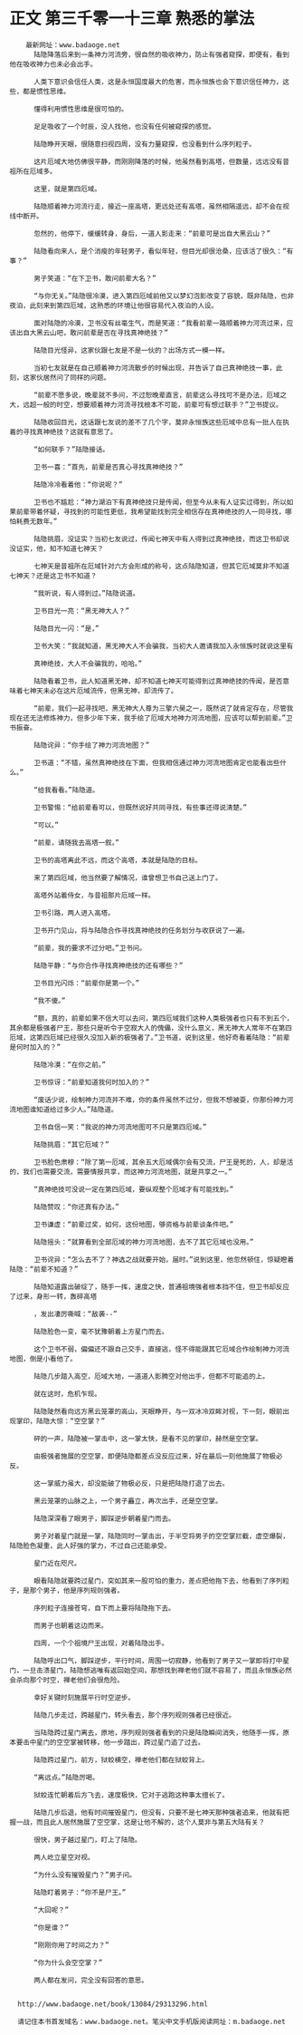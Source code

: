 # 正文 第三千零一十三章 熟悉的掌法
        最新网址：www.badaoge.net
          陆隐降落后来到一条神力河流旁，很自然的吸收神力，防止有强者窥探，即便有，看到他在吸收神力也未必会出手。
      
          人类下意识会信任人类，这是永恒国度最大的危害，而永恒族也会下意识信任神力，这些，都是惯性思维。
      
          懂得利用惯性思维是很可怕的。
      
          足足吸收了一个时辰，没人找他，也没有任何被窥探的感觉。
      
          陆隐睁开天眼，很随意扫视四周，没有力量窥探，也没看到什么序列粒子。
      
          这片厄域大地仿佛很平静，而刚刚降落的时候，他虽然看到高塔，但数量，远远没有昔祖所在厄域多。
      
          这里，就是第四厄域。
      
          陆隐顺着神力河流行走，接近一座高塔，更远处还有高塔，虽然相隔遥远，却不会在视线中断开。
      
          忽然的，他停下，缓缓转身，身后，一道人影走来：“前辈可是出自大黑云山？”
      
          陆隐看向来人，是个消瘦的年轻男子，看似年轻，但目光却很沧桑，应该活了很久：“有事？”
      
          男子笑道：“在下卫书，敢问前辈大名？”
      
          “与你无关。”陆隐很冷漠，进入第四厄域前他又以梦幻泡影改变了容貌，既非陆隐，也非夜泊，此刻来到第四厄域，这熟悉的环境让他很容易代入夜泊的人设。
      
          面对陆隐的冷漠，卫书没有丝毫生气，而是笑道：“我看前辈一路顺着神力河流过来，应该出自大黑云山吧，敢问前辈是否在寻找真神绝技？”
      
          陆隐目光怪异，这家伙跟七友是不是一伙的？出场方式一模一样。
      
          当初七友就是在自己顺着神力河流散步的时候出现，并告诉了自己真神绝技一事，此刻，这家伙居然问了同样的问题。
      
          “前辈不愿多说，晚辈就不多问，不过恕晚辈直言，前辈这么寻找可不是办法，厄域之大，远超一般的时空，想要顺着神力河流寻找根本不可能，前辈可有想过联手？”卫书提议。
      
          陆隐收回目光，这话跟七友说的差不了几个字，莫非永恒族这些厄域中总有一批人在执着的寻找真神绝技？这就有意思了。
      
          “如何联手？”陆隐接话。
      
          卫书一喜：“首先，前辈是否真心寻找真神绝技？”
      
          陆隐冷冷看着他：“你说呢？”
      
          卫书也不尴尬：“神力湖泊下有真神绝技只是传闻，但至今从未有人证实过得到，所以如果前辈带着怀疑，寻找到的可能性更低，我希望能找到完全相信存在真神绝技的人一同寻找，哪怕耗费无数年。”
      
          陆隐挑眉，没证实？当初七友说过，传闻七神天中有人得到过真神绝技，而这卫书却说没证实，他，知不知道七神天？
      
          七神天是昔祖所在厄域针对六方会形成的称号，这点陆隐知道，但其它厄域莫非不知道七神天？还是这卫书不知道？
      
          “我听说，有人得到过。”陆隐说道。
      
          卫书目光一亮：“黑无神大人？”
      
          陆隐目光一闪：“是，”
      
          卫书大笑：“我就知道，黑无神大人不会骗我，当初大人邀请我加入永恒族时就说这里有
      
          真神绝技，大人不会骗我的，哈哈。”
      
          陆隐看着卫书，此人知道黑无神，却不知道七神天可能得到过真神绝技的传闻，是否意味着七神天未必在这片厄域流传，但黑无神，却流传了。
      
          “前辈，我们一起寻找吧，黑无神大人尊为三擎六昊之一，既然说了就肯定存在，尽管我现在还无法修炼神力，但多少年下来，我手绘了厄域大地神力河流地图，应该可以帮到前辈。”卫书振奋。
      
          陆隐诧异：“你手绘了神力河流地图？”
      
          卫书道：“不错，虽然真神绝技在下面，但我相信通过神力河流地图肯定也能看出些什么。”
      
          “给我看看。”陆隐道。
      
          卫书警惕：“给前辈看可以，但既然说好共同寻找，有些事还得说清楚。”
      
          “可以。”
      
          “前辈，请随我去高塔一叙。”
      
          卫书的高塔离此不远，而这个高塔，本就是陆隐的目标。
      
          来了第四厄域，他当然要了解情况，谁曾想卫书自己送上门了。
      
          高塔外站着侍女，与昔祖那片厄域一样。
      
          卫书引路，两人进入高塔。
      
          卫书开门见山，将与陆隐合作寻找真神绝技的任务划分与收获说了一遍。
      
          “前辈，我的要求不过分吧。”卫书问。
      
          陆隐平静：“与你合作寻找真神绝技的还有哪些？”
      
          卫书目光闪烁：“前辈你是第一个。”
      
          “我不傻。”
      
          “额，真的，前辈如果不信大可以去问，第四厄域我们这种人类极强者也只有不到五个，其余都是极强者尸王，那些只是听令于空寂大人的傀儡，没什么意义，黑无神大人常年不在第四厄域，这第四厄域已经很久没加入新的极强者了。”卫书道，说到这里，他好奇看着陆隐：“前辈是何时加入的？”
      
          陆隐冷漠：“在你之前。”
      
          卫书惊讶：“前辈知道我何时加入的？”
      
          “废话少说，绘制神力河流并不难，你的条件虽然不过分，但我不想被耍，你那份神力河流地图谁知道给过多少人。”陆隐道。
      
          卫书自信一笑：“我说的神力河流地图可不只是第四厄域。”
      
          陆隐挑眉：“其它厄域？”
      
          卫书脸色肃穆：“除了第一厄域，其余五大厄域偶尔会有交流，尸王是死的，人，却是活的，我们也需要交流，需要情报共享，而这神力河流地图，就是共享之一。”
      
          “真神绝技可没说一定在第四厄域，要纵观整个厄域才有可能找到。”
      
          陆隐赞叹：“你还真有办法。”
      
          卫书谦虚：“前辈过奖，如何，这份地图，够资格与前辈谈条件吧。”
      
          陆隐摇头：“就算看到全部厄域的神力河流地图，去不了其它厄域也没用。”
      
          卫书诧异：“怎么去不了？神选之战就要开始，届时。”说到这里，他忽然顿住，惊疑瞪着陆隐：“前辈不知道？”
      
          陆隐知道露出破绽了，随手一挥，速度之快，普通祖境强者根本挡不住，但卫书却反应了过来，身形一转，轰碎高塔
      
          ，发出凄厉嘶喊：“敌袭--”
      
          陆隐脸色一变，毫不犹豫朝着上方星门而去。
      
          这个卫书不弱，偏偏还不跟自己交手，直接逃，怪不得能跟其它厄域合作绘制神力河流地图，倒是小看他了。
      
          陆隐几步踏入高空，厄域大地，一道道人影腾空对他出手，但都不可能追的上。
      
          就在这时，危机乍现。
      
          陆隐陡然看向远方黑云笼罩的高山，天眼睁开，与一双冰冷双眸对视，下一刻，眼前出现掌印，陆隐大惊：“空空掌？”
      
          砰的一声，陆隐被一掌击中，这一掌太快，是看不见的掌印，赫然是空空掌。
      
          由极强者施展的空空掌，即便陆隐都差点没反应过来，好在最后一刻他施展了物极必反。
      
          这一掌威力虽大，却没能破了物极必反，只是把陆隐打退了出去。
      
          黑云笼罩的山脉之上，一个男子矗立，再次出手，还是空空掌。
      
          陆隐深深看了眼男子，脚踩逆步朝着星门而去。
      
          男子对着星门就是一掌，陆隐同时一掌击出，于半空将男子的空空掌拦截，虚空爆裂，陆隐脸色凝重，此人好强的掌力，不过自己还能承受。
      
          星门近在咫尺。
      
          眼看陆隐就要跨过星门，突如其来一股可怕的重力，差点把他拖下去，他看到了序列粒子，是那个男子，他是序列规则强者。
      
          序列粒子连接苍穹，自下而上要将陆隐拖下去。
      
          而男子也朝着这边而来。
      
          四周，一个个祖境尸王出现，对着陆隐出手。
      
          陆隐呼出口气，脚踩逆步，平行时间，周围一切寂静，他看到了男子又一掌即将打中星门，一旦击溃星门，陆隐想逃唯有返回始空间，那想找到禅老他们就不容易了，而且永恒族必然会杀向那个时空，禅老他们会很危险。
      
          幸好关键时刻施展平行时空逆步。
      
          陆隐几步走过，跨越星门，转头看去，那个序列规则强者已经很近。
      
          当陆隐跨过星门离去，原地，序列规则强者看到的只是陆隐瞬间消失，他随手一挥，原本要击中星门的空空掌被转移，他一步踏出，跨过星门追了过去。
      
          陆隐跨过星门，前方，狱蛟横空，禅老他们都在狱蛟背上。
      
          “离远点。”陆隐厉喝。
      
          狱蛟连忙朝着后方飞去，速度极快，它对于逃跑这种事太擅长了。
      
          陆隐几步后退，他有时间摧毁星门，但没有，只要不是七神天那种强者追来，他就有把握一战，而且此人居然施展了空空掌，这是让他不解的，这个人莫非与第五大陆有关？
      
          很快，男子越过星门，盯上了陆隐。
      
          两人屹立星空对视。
      
          “为什么没有摧毁星门？”男子问。
      
          陆隐盯着男子：“你不是尸王。”
      
          “大回呢？”
      
          “你是谁？”
      
          “刚刚你用了时间之力？”
      
          “你为什么会空空掌？”
      
          两人都在发问，完全没有回答的意思。
      
      
      http://www.badaoge.net/book/13084/29313296.html
      
      请记住本书首发域名：www.badaoge.net。笔尖中文手机版阅读网址：m.badaoge.net